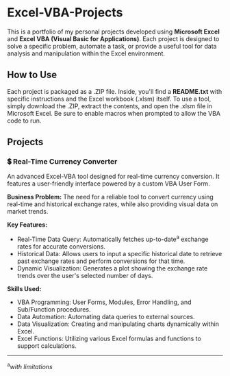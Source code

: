 # Excel-VBA-Projects
This is a portfolio of my personal projects developed using **Microsoft Excel** and **Excel VBA (Visual Basic for Applications)**. Each project is designed to solve a specific problem, automate a task, or provide a useful tool for data analysis and manipulation within the Excel environment.

## How to Use
Each project is packaged as a .ZIP file. Inside, you'll find a **README.txt** with specific instructions and the Excel workbook (.xlsm) itself. To use a tool, simply download the .ZIP, extract the contents, and open the .xlsm file in Microsoft Excel. Be sure to enable macros when prompted to allow the VBA code to run.

## Projects
### 💲 Real-Time Currency Converter
An advanced Excel-VBA tool designed for real-time currency conversion. It features a user-friendly interface powered by a custom VBA User Form.

**Business Problem:**
The need for a reliable tool to convert currency using real-time and historical exchange rates, while also providing visual data on market trends.

**Key Features:**
- Real-Time Data Query: Automatically fetches up-to-date<sup>a</sup> exchange rates for accurate conversions. 
- Historical Data: Allows users to input a specific historical date to retrieve past exchange rates and perform conversions for that time.
- Dynamic Visualization: Generates a plot showing the exchange rate trends over the user's selected number of days.

**Skills Used:**
- VBA Programming: User Forms, Modules, Error Handling, and Sub/Function procedures.
- Data Automation: Automating data queries to external sources.
- Data Visualization: Creating and manipulating charts dynamically within Excel.
- Excel Functions: Utilizing various Excel formulas and functions to support calculations.

---
<sup>a</sup>_with limitations_
